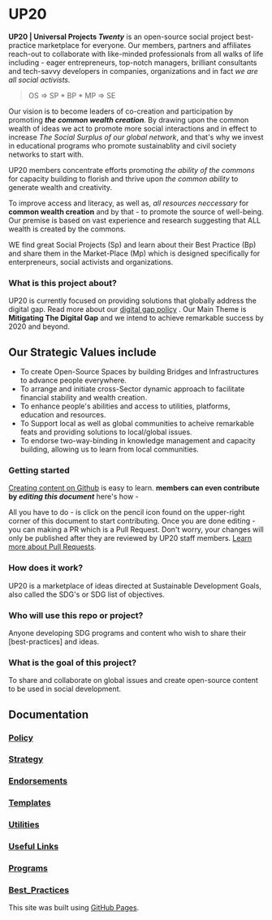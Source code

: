 # UP20
**UP20 | Universal Projects _Twenty_**
is an open-source social project best-practice marketplace for everyone. Our members, partners and affiliates reach-out to collaborate with like-minded professionals from all walks of life including - eager entrepreneurs, top-notch managers, brilliant consultants and tech-savvy developers in companies, organizations and in fact _we are all social activists._ 

> OS => SP * BP * MP => SE

Our vision is to become leaders of co-creation and participation by promoting **_the common wealth creation_**. By drawing upon the common wealth of ideas we act to promote more social interactions and in effect to increase _The Social Surplus of our global network_, and that's why we invest in educational programs who promote sustainablity and civil society networks to start with. 

UP20 members concentrate efforts promoting _the ability of the commons_ for capacity building to florish and thrive upon _the common ability_ to generate wealth and creativity. 

To improve access and literacy, as well as, _all resources neccessary_ for **common wealth creation** and by that - to promote the source of well-being. 
Our premise is based on vast experience and research suggesting that ALL wealth is created by the commons.

WE find great Social Projects (Sp) and learn about their Best Practice (Bp) and share them in the Market-Place (Mp) which is designed specifically for enterpreneurs, social activists and organizations.

### What is this project about?
UP20 is currently focused on providing solutions that globally address the digital gap. Read more about our [digital gap policy](Policy.md) .
Our Main Theme is **Mitigating The Digital Gap** and we intend to achieve remarkable success by 2020 and beyond.

## Our Strategic Values include 
  - To create Open-Source Spaces by building Bridges and Infrastructures to advance people everywhere.
  - To arrange and initiate cross-Sector dynamic approach to facilitate financial stability and wealth creation.
  - To enhance people's abilities and access to utilities, platforms, education and resources.
  - To Support local as well as global communities to acheive remarkable feats and providing solutions to local/global issues.
  - To endorse two-way-binding in knowledge management and capacity building, allowing us to learn from local communities.
 
### Getting started
[Creating content on Github](https://help.github.com/articles/managing-files-on-github/) is easy to learn.
**members can even contribute by _editing this document_** here's how -

All you have to do - is click on the pencil icon found on the upper-right corner of this document to start contributing. Once you are done editing - you can making a PR which is a Pull Request. Don't worry, your changes will only be published after they are reviewed by UP20 staff members. [Learn more about Pull Requests](https://help.github.com/articles/about-pull-requests/).

### How does it work?
  UP20 is a marketplace of ideas directed at Sustainable Development Goals, also called the SDG's or SDG list of objectives. 
  
### Who will use this repo or project?
  Anyone developing SDG programs and content who wish to share their [best-practices] and ideas.
  
### What is the goal of this project?
  To share and collaborate on global issues and create open-source content to be used in social development.


## Documentation
### [Policy](Policy.md)
### [Strategy](Docs/Strategy.md)
### [Endorsements](Docs/Endorsements.md)
### [Templates](Docs/Templates.md)
### [Utilities](Docs/Utilities.md)
### [Useful Links](Docs/Useful_Links.md)
### [Programs](Docs/Programs.md)
### [Best_Practices](Docs/Best_Practices.md)

This site was built using [GitHub Pages](https://pages.github.com/).
